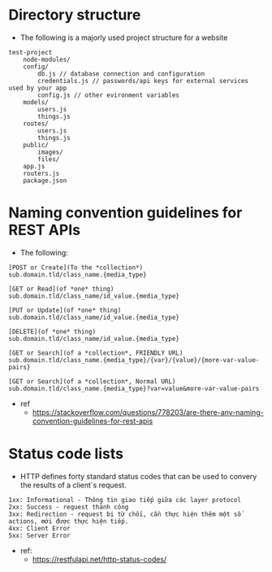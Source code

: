 # Directory structure
* The following is a majorly used project structure for a website
```
test-project
    node-modules/
    config/
        db.js // database connection and configuration
        credentials.js // passwords/api keys for external services used by your app
        config.js // other evironment variables
    models/
        users.js
        things.js
    routes/
        users.js
        things.js
    public/
        images/
        files/
    app.js
    routers.js
    package.json
```

# Naming convention guidelines for REST APIs
* The following:
```
[POST or Create](To the *collection*)
sub.domain.tld/class_name.{media_type} 

[GET or Read](of *one* thing)
sub.domain.tld/class_name/id_value.{media_type}

[PUT or Update](of *one* thing)
sub.domain.tld/class_name/id_value.{media_type}

[DELETE](of *one* thing)
sub.domain.tld/class_name/id_value.{media_type}

[GET or Search](of a *collection*, FRIENDLY URL)
sub.domain.tld/class_name.{media_type}/{var}/{value}/{more-var-value-pairs}

[GET or Search](of a *collection*, Normal URL)
sub.domain.tld/class_name.{media_type}?var=value&more-var-value-pairs
```
* ref
    * https://stackoverflow.com/questions/778203/are-there-any-naming-convention-guidelines-for-rest-apis

# Status code lists
* HTTP defines forty standard status codes that can be used to convery the results of a client`s request.
```
1xx: Informational - Thông tin giao tiếp giữa các layer protocol
2xx: Success - request thành công
3xx: Redirection - request bị từ chối, cần thực hiện thêm một số actions, mới được thực hiện tiếp.
4xx: Client Error
5xx: Server Error
```
* ref:
    * https://restfulapi.net/http-status-codes/